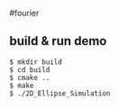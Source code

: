 #fourier

## build & run demo

```
$ mkdir build
$ cd build
$ cmake ..
$ make
$ ./2D_Ellipse_Simulation
```
